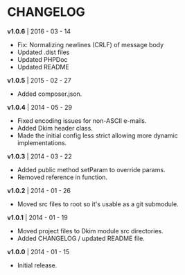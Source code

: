 CHANGELOG
========

**v1.0.6** | 2016 - 03 - 14

- Fix: Normalizing newlines (CRLF) of message body
- Updated .dist files
- Updated PHPDoc
- Updated README

**v1.0.5** | 2015 - 02 - 27

- Added composer.json.

**v1.0.4** | 2014 - 05 - 29

- Fixed encoding issues for non-ASCII e-mails.
- Added Dkim header class.
- Made the initial config less strict allowing more dynamic
  implementations.

**v1.0.3** | 2014 - 03 - 22

- Added public method setParam to override params.
- Removed reference in function.

**v1.0.2** | 2014 - 01 - 26

- Moved src files to root so it's usable as a git submodule.

**v1.0.1** | 2014 - 01 - 19

- Moved project files to Dkim module src directories.
- Added CHANGELOG / updated README file.

**v1.0.0** | 2014 - 01 - 15

- Initial release.